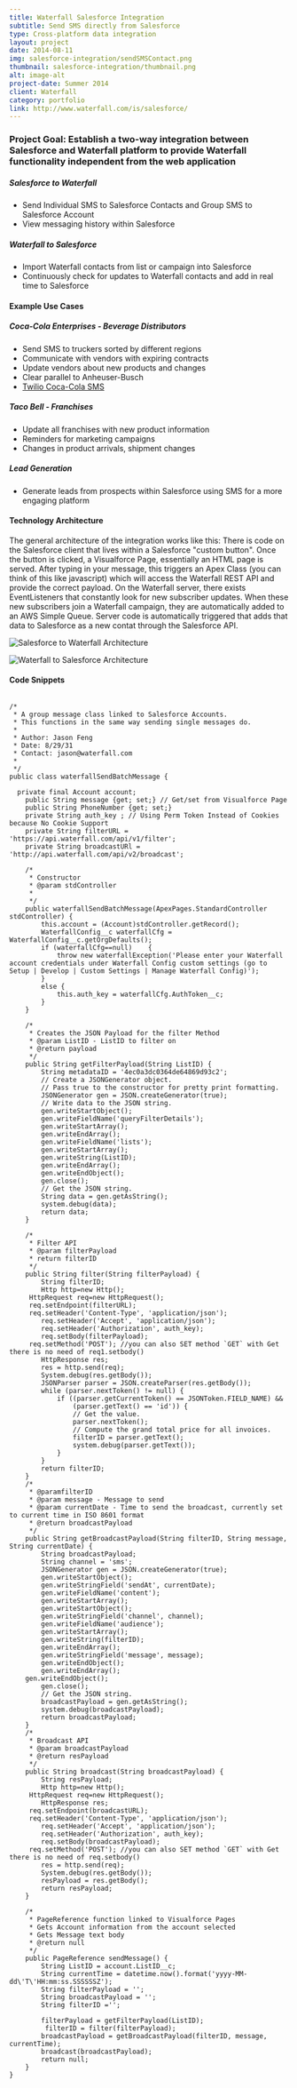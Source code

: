 ```yaml
---
title: Waterfall Salesforce Integration
subtitle: Send SMS directly from Salesforce
type: Cross-platform data integration
layout: project
date: 2014-08-11
img: salesforce-integration/sendSMSContact.png
thumbnail: salesforce-integration/thumbnail.png
alt: image-alt
project-date: Summer 2014
client: Waterfall
category: portfolio
link: http://www.waterfall.com/is/salesforce/
---
```


### Project Goal: Establish a two-way integration between  Salesforce and Waterfall platform to provide Waterfall  functionality independent from the web application

##### Salesforce to Waterfall

* Send Individual SMS to Salesforce Contacts and Group SMS to  Salesforce Account
* View messaging history within Salesforce

##### Waterfall to Salesforce

* Import Waterfall contacts from list or campaign into Salesforce
* Continuously check for updates to Waterfall contacts and add in real time to Salesforce

#### Example Use Cases

##### Coca-Cola Enterprises - Beverage Distributors

* Send SMS to truckers sorted by different regions
* Communicate with vendors with expiring contracts
* Update vendors about new products and changes
* Clear parallel to Anheuser-Busch
* [Twilio Coca-Cola SMS](https://www.twilio.com/customers/stories/coca-cola)

##### Taco Bell - Franchises

* Update all franchises with new product information
* Reminders for marketing campaigns
* Changes in product arrivals, shipment changes

##### Lead Generation
* Generate leads from prospects within Salesforce using SMS for a more engaging platform


#### Technology Architecture

The general architecture of the integration works like this: There is code on the Salesforce client that lives within a Salesforce "custom button". Once the button is clicked, a Visualforce Page, essentially an HTML page is served. After typing in your message, this triggers an Apex Class (you can think of this like javascript) which will access the Waterfall REST API and provide the correct payload. On the Waterfall server, there exists EventListeners that constantly look for new subscriber updates. When these new subscribers join a Waterfall campaign, they are automatically added to an AWS Simple Queue. Server code is automatically triggered that adds that data to Salesforce as a new contat through the Salesforce API.


![Salesforce to Waterfall Architecture](/img/portfolio/salesforce-integration/salesforce-waterfall-architecture.png)

![Waterfall to Salesforce Architecture](/img/portfolio/salesforce-integration/waterfall-salesforce-architecture.png)

#### Code Snippets

<pre><code>
/*
 * A group message class linked to Salesforce Accounts.
 * This functions in the same way sending single messages do.
 *
 * Author: Jason Feng
 * Date: 8/29/31
 * Contact: jason@waterfall.com
 *
 */
public class waterfallSendBatchMessage {

  private final Account account;
    public String message {get; set;} // Get/set from Visualforce Page
    public String PhoneNumber {get; set;}
    private String auth_key ; // Using Perm Token Instead of Cookies because No Cookie Support
    private String filterURL = 'https://api.waterfall.com/api/v1/filter';
    private String broadcastURl = 'http://api.waterfall.com/api/v2/broadcast';

    /*
     * Constructor
     * @param stdController
     *
     */
    public waterfallSendBatchMessage(ApexPages.StandardController stdController) {
        this.account = (Account)stdController.getRecord();
        WaterfallConfig__c waterfallCfg = WaterfallConfig__c.getOrgDefaults();
        if (waterfallCfg==null)    {
            throw new waterfallException('Please enter your Waterfall account credentials under Waterfall Config custom settings (go to Setup | Develop | Custom Settings | Manage Waterfall Config)');
        }
        else {
            this.auth_key = waterfallCfg.AuthToken__c;
        }
    }

    /*
     * Creates the JSON Payload for the filter Method
     * @param ListID - ListID to filter on
     * @return payload
     */
    public String getFilterPayload(String ListID) {
        String metadataID = '4ec0a3dc0364de64869d93c2';
        // Create a JSONGenerator object.
        // Pass true to the constructor for pretty print formatting.
        JSONGenerator gen = JSON.createGenerator(true);
        // Write data to the JSON string.
        gen.writeStartObject();
        gen.writeFieldName('queryFilterDetails');
        gen.writeStartArray();
        gen.writeEndArray();
        gen.writeFieldName('lists');
        gen.writeStartArray();
        gen.writeString(ListID);
        gen.writeEndArray();
        gen.writeEndObject();
        gen.close();
        // Get the JSON string.
        String data = gen.getAsString();
        system.debug(data);
        return data;
    }

    /*
     * Filter API
     * @param filterPayload
     * return filterID
     */
    public String filter(String filterPayload) {
        String filterID;
        Http http=new Http();
     HttpRequest req=new HttpRequest();
     req.setEndpoint(filterURL);
     req.setHeader('Content-Type', 'application/json');
        req.setHeader('Accept', 'application/json');
        req.setHeader('Authorization', auth_key);
        req.setBody(filterPayload);
     req.setMethod('POST'); //you can also SET method `GET` with Get there is no need of req1.setbody()
        HttpResponse res;
        res = http.send(req);
        System.debug(res.getBody());
        JSONParser parser = JSON.createParser(res.getBody());
        while (parser.nextToken() != null) {
            if ((parser.getCurrentToken() == JSONToken.FIELD_NAME) &&
                (parser.getText() == 'id')) {
                // Get the value.
                parser.nextToken();
                // Compute the grand total price for all invoices.
                filterID = parser.getText();
                system.debug(parser.getText());
            }
        }
        return filterID;
    }
    /*
     * @paramfilterID
     * @param message - Message to send
     * @param currentDate - Time to send the broadcast, currently set to current time in ISO 8601 format
     * @return broadcastPayload
     */
    public String getBroadcastPayload(String filterID, String message, String currentDate) {
        String broadcastPayload;
        String channel = 'sms';
        JSONGenerator gen = JSON.createGenerator(true);
        gen.writeStartObject();
        gen.writeStringField('sendAt', currentDate);
        gen.writeFieldName('content');
        gen.writeStartArray();
        gen.writeStartObject();
        gen.writeStringField('channel', channel);
        gen.writeFieldName('audience');
        gen.writeStartArray();
        gen.writeString(filterID);
        gen.writeEndArray();
        gen.writeStringField('message', message);
        gen.writeEndObject();
        gen.writeEndArray();
    gen.writeEndObject();
        gen.close();
        // Get the JSON string.
        broadcastPayload = gen.getAsString();
        system.debug(broadcastPayload);
        return broadcastPayload;
    }
    /*
     * Broadcast API
     * @param broadcastPayload
     * @return resPayload
     */
    public String broadcast(String broadcastPayload) {
        String resPayload;
        Http http=new Http();
     HttpRequest req=new HttpRequest();
        HttpResponse res;
     req.setEndpoint(broadcastURL);
     req.setHeader('Content-Type', 'application/json');
        req.setHeader('Accept', 'application/json');
        req.setHeader('Authorization', auth_key);
        req.setBody(broadcastPayload);
     req.setMethod('POST'); //you can also SET method `GET` with Get there is no need of req.setbody()
        res = http.send(req);
        System.debug(res.getBody());
        resPayload = res.getBody();
        return resPayload;
    }

    /*
     * PageReference function linked to Visualforce Pages
     * Gets Account information from the account selected
     * Gets Message text body
     * @return null
     */
    public PageReference sendMessage() {
        String ListID = account.ListID__c;
        String currentTime = datetime.now().format('yyyy-MM-dd\'T\'HH:mm:ss.SSSSSSZ');
        String filterPayload = '';
        String broadcastPayload = '';
        String filterID ='';

        filterPayload = getFilterPayload(ListID);
         filterID = filter(filterPayload);
        broadcastPayload = getBroadcastPayload(filterID, message, currentTime);
        broadcast(broadcastPayload);
        return null;
    }
}
</code></pre>
